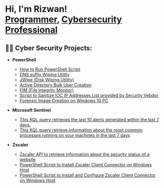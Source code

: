 <h1>Hi, I'm Rizwan! <br/><a href="https://github.com/shaikhr1">Programmer</a>, <a href="https://www.linkedin.com/in/rizwan1325/">Cybersecurity Professional</a> 

<h2>👨‍💻 Cyber Security Projects:</h2>

- <b>PowerShell</b>
    - [How to Run PowerShell Script](https://github.com/shaikhr1/How-to-Run-PowerShell-Scripts)
    - [DNS suffix Wiping Utility](https://github.com/shaikhr1/dns-suffix-retireval-script)
    - [JWipe (Disk Wiping Utility)](https://github.com/shaikhr1/JWipe-Disk-Sanitization)
    - [Active Directory Bulk User Creation](https://github.com/shaikhr1/ADBulkuserCreationPS)
    - [FIM (File Integrity Monitor)](https://github.com/shaikhr1/File-Integrity-Monitor)
    - [Script to Sanitize IOC IP Addresses List provided by Security Vebdor](https://github.com/shaikhr1/Sanitized-IOC-IP-List-)
    - [Forensic Image Creation on Windows 10 PC](https://github.com/shaikhr1/Forensic-Image-Creation)
    
- <b>Microsoft Sentinel</b>
    - [This KQL query retrieves the last 10 alerts generated within the last 7 days.](https://github.com/shaikhr1/alerts_query.kql)
    - [This KQL query retrieve information about the most common processes running on your machines in the last 7 days](https://github.com/shaikhr1/common-processes-)
- <b>Zscaler</b>
    - [ Zscaler API to retrieve information about the security status of a website](https://github.com/shaikhr1/zscaler-api-demo)
    - [PowerShell Script to Install Zscaler Client Connector on Windows Host](https://github.com/shaikhr1/ZCC-Install)
    - [PowerShell Script to Install and Configure Zscaler Client Connector on Windows Host](https://github.com/shaikhr1/ZCC-Configure-and-Install)
